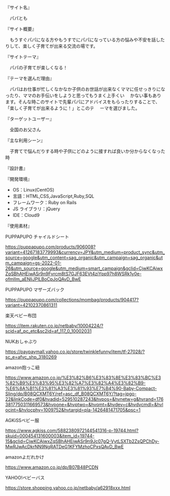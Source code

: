 『サイト名』

　パパとも

『サイト概要』

　もうすぐパパになる方やもうすでにパパになっている方の悩みや不安を話したりして、楽しく子育てが出来る交流の場です。

『サイトテーマ』

　パパの子育てが楽しくなる！

『テーマを選んだ理由』

　パパはお仕事が忙しくなかなか子供のお世話が出来なくママに任せっきりになったり、ママのお手伝いをしようと思ってもうまく上手くい
　かない事もあります。そんな時このサイトで先輩パパにアドバイスをもらったりすることで、「楽しく子育てが出来るように！」とこのテ
　ーマを選びました。

『ターゲットユーザー』

　全国のお父さん

『主な利用シーン』

　子育てで悩んだりする時や子供にどのように接すれば良いか分からなくなった時

『設計書』



『開発環境』
- OS：Linux(CentOS)
- 言語：HTML,CSS,JavaScript,Ruby,SQL
- フレームワーク：Ruby on Rails
- JS ライブラリ：jQuery
- IDE：Cloud9

『使用素材』

PUPPAPUPO チャイルドシート

https://puppapupo.com/products/906008?variant=41267183779993&currency=JPY&utm_medium=product_sync&utm_source=google&utm_content=sag_organic&utm_campaign=sag_organic&utm_campaign=gs-2022-01-26&utm_source=google&utm_medium=smart_campaign&gclid=CjwKCAjwxZqSBhAHEiwASr9n9Fvrcm8tS7GJF63EVt4ziYpp97h8WSRk1y0e-ofmlIm_aENliJPlLBoCpJoQAvD_BwE

PUPPAPUPO マザーズバック

https://puppapupo.com/collections/mombag/products/904417?variant=42102370861311

楽天ベビー布団

https://item.rakuten.co.jp/netbaby/10004224/?scid=af_pc_etc&sc2id=af_117_0_10002031

NUKおしゃぶり

https://paypaymall.yahoo.co.jp/store/twinklefunny/item/tf-27028/?sc_e=afvc_shp_3180269

amazon抱っこ紐

https://www.amazon.co.jp/%E3%82%B6%E3%83%8E%E3%83%BC%E3%82%B9%E3%83%95%E3%82%A7%E3%82%A4%E3%82%B9-%E6%8A%B1%E3%81%A3%E3%81%93%E7%B4%90-Baby-Compact-Sling/dp/B08QCXMT6Y/ref=asc_df_B08QCXMT6Y/?tag=jpgo-22&linkCode=df0&hvadid=529510287243&hvpos=&hvnetw=g&hvrand=1763817750311669573&hvpone=&hvptwo=&hvqmt=&hvdev=c&hvdvcmdl=&hvlocint=&hvlocphy=1009752&hvtargid=pla-1426481471705&psc=1

AGKiSSベビー服

https://www.agkiss.com/5882380972144541316-p-19744.html?skuid=000454131600003&item_id=19744-15&gclid=CjwKCAjwxZqSBhAHEiwASr9n9Jc07gQ-VytLSXTb2ZsQPChDy-MwRJwAcDkrNN9NgRATDeG1KFYMzhoCPxsQAvD_BwE

amazonよだれかけ

https://www.amazon.co.jp/dp/B07B48PCDN

YAHOO!ベビーバス

https://store.shopping.yahoo.co.jp/netbaby/a62918xxx.html
